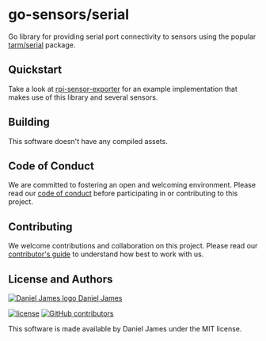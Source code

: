 # go-sensors/serial

Go library for providing serial port connectivity to sensors using the popular [tarm/serial] package.

[tarm/serial]: https://github.com/tarm/serial

## Quickstart

Take a look at [rpi-sensor-exporter][rpi-sensor-exporter] for an example implementation that makes use of this library and several sensors.

[rpi-sensor-exporter]: https://github.com/go-sensors/rpi-sensor-exporter

## Building

This software doesn't have any compiled assets.

## Code of Conduct

We are committed to fostering an open and welcoming environment. Please read our [code of conduct](CODE_OF_CONDUCT.md) before participating in or contributing to this project.

## Contributing

We welcome contributions and collaboration on this project. Please read our [contributor's guide](CONTRIBUTING.md) to understand how best to work with us.

## License and Authors

[![Daniel James logo](https://secure.gravatar.com/avatar/eaeac922b9f3cc9fd18cb9629b9e79f6.png?size=16) Daniel James](https://github.com/thzinc)

[![license](https://img.shields.io/github/license/go-sensors/serial.svg)](https://github.com/go-sensors/serial/blob/master/LICENSE)
[![GitHub contributors](https://img.shields.io/github/contributors/go-sensors/serial.svg)](https://github.com/go-sensors/serial/graphs/contributors)

This software is made available by Daniel James under the MIT license.
